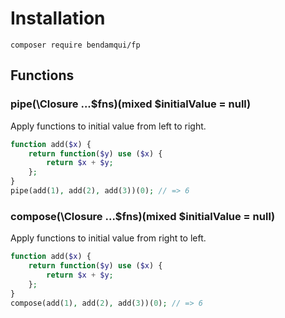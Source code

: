 # Installation

`composer require bendamqui/fp`

## Functions

### pipe(\Closure ...$fns)(mixed $initialValue = null)
Apply functions to initial value from left to right.

````php
function add($x) {
    return function($y) use ($x) {
        return $x + $y;
    };
}
pipe(add(1), add(2), add(3))(0); // => 6
````

### compose(\Closure ...$fns)(mixed $initialValue = null)
Apply functions to initial value from right to left.

````php
function add($x) {
    return function($y) use ($x) {
        return $x + $y;
    };
}
compose(add(1), add(2), add(3))(0); // => 6
````
